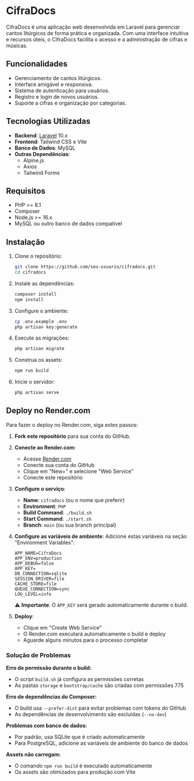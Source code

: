# CifraDocs

CifraDocs é uma aplicação web desenvolvida em Laravel para gerenciar cantos litúrgicos de forma prática e organizada. Com uma interface intuitiva e recursos úteis, o CifraDocs facilita o acesso e a administração de cifras e músicas.

## Funcionalidades

- Gerenciamento de cantos litúrgicos.
- Interface amigável e responsiva.
- Sistema de autenticação para usuários.
- Registro e login de novos usuários.
- Suporte a cifras e organização por categorias.

## Tecnologias Utilizadas

- **Backend**: [Laravel](https://laravel.com) 10.x
- **Frontend**: Tailwind CSS e Vite
- **Banco de Dados**: MySQL
- **Outras Dependências**:
  - Alpine.js
  - Axios
  - Tailwind Forms

## Requisitos

- PHP >= 8.1
- Composer
- Node.js >= 16.x
- MySQL ou outro banco de dados compatível

## Instalação

1. Clone o repositório:
   ```bash
   git clone https://github.com/seu-usuario/cifradocs.git
   cd cifradocs
   ```

2. Instale as dependências:
   ```bash
   composer install
   npm install
   ```

3. Configure o ambiente:
   ```bash
   cp .env.example .env
   php artisan key:generate
   ```

4. Execute as migrações:
   ```bash
   php artisan migrate
   ```

5. Construa os assets:
   ```bash
   npm run build
   ```

6. Inicie o servidor:
   ```bash
   php artisan serve
   ```

## Deploy no Render.com

Para fazer o deploy no Render.com, siga estes passos:

1. **Fork este repositório** para sua conta do GitHub.

2. **Conecte ao Render.com**:
   - Acesse [Render.com](https://render.com)
   - Conecte sua conta do GitHub
   - Clique em "New+" e selecione "Web Service"
   - Conecte este repositório

3. **Configure o serviço**:
   - **Name**: `cifradocs` (ou o nome que preferir)
   - **Environment**: `PHP`
   - **Build Command**: `./build.sh`
   - **Start Command**: `./start.sh`
   - **Branch**: `main` (ou sua branch principal)

4. **Configure as variáveis de ambiente**:
   Adicione estas variáveis na seção "Environment Variables":
   ```
   APP_NAME=CifraDocs
   APP_ENV=production
   APP_DEBUG=false
   APP_KEY=
   DB_CONNECTION=sqlite
   SESSION_DRIVER=file
   CACHE_STORE=file
   QUEUE_CONNECTION=sync
   LOG_LEVEL=info
   ```
   
   ⚠️ **Importante**: O `APP_KEY` será gerado automaticamente durante o build.

5. **Deploy**:
   - Clique em "Create Web Service"
   - O Render.com executará automaticamente o build e deploy
   - Aguarde alguns minutos para o processo completar

### Solução de Problemas

**Erro de permissão durante o build:**
- O script `build.sh` já configura as permissões corretas
- As pastas `storage` e `bootstrap/cache` são criadas com permissões 775

**Erro de dependências do Composer:**
- O build usa `--prefer-dist` para evitar problemas com tokens do GitHub
- As dependências de desenvolvimento são excluídas (`--no-dev`)

**Problemas com banco de dados:**
- Por padrão, usa SQLite que é criado automaticamente
- Para PostgreSQL, adicione as variáveis de ambiente do banco de dados

**Assets não carregam:**
- O comando `npm run build` é executado automaticamente
- Os assets são otimizados para produção com Vite